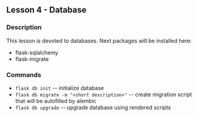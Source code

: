 ## Lesson 4 - Database
### Description
This lesson is devoted to databases.
Next packages will be installed here:
* flask-sqlalchemy
* flask-migrate

### Commands
* `flask db init` -- initialize database
* `flask db migrate -m "<short description>"` -- create migration script that
  will be autofilled by alembic
* `flask db upgrade` -- upgrade database using rendered scripts
